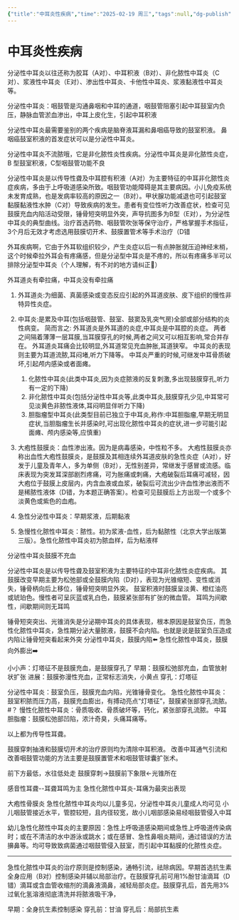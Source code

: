 ```yaml
---
{"title":"中耳炎性疾病","time":"2025-02-19 周三","tags":null,"dg-publish":true,"permalink":"/200 学习/210 耳鼻咽喉头颈外科学/第02篇 耳/第07章 中耳炎性疾病/中耳炎性疾病/","dgPassFrontmatter":true,"created":"2025-02-19T08:58:41.000+08:00","updated":"2025-02-25T09:02:17.000+08:00"}
---
```


# 中耳炎性疾病
分泌性中耳炎以往还称为胶耳（A对）、中耳积液（B对）、非化脓性中耳炎（C对）、浆液性中耳炎（E对）、渗出性中耳炎、卡他性中耳炎、浆液黏液性中耳炎等。

分泌性中耳炎：咽鼓管是沟通鼻咽和中耳的通道，咽鼓管阻塞引起中耳鼓室内负压，静脉血管淤血渗出，中耳上皮化生，引起中耳积液

分泌性中耳炎最需要鉴别的两个疾病是脑脊液耳漏和鼻咽癌导致的鼓室积液。
鼻咽癌鼓室积液的首发症状可以是分泌性中耳炎。

分泌性中耳炎不流脓哦，它是非化脓性炎性疾病。分泌性中耳炎是非化脓性炎症，B 型鼓室积液，C型咽鼓管功能不良


分泌性中耳炎是以传导性聋及中耳腔有积液（A对）为主要特征的中耳非化脓性炎症疾病，多由于上呼吸道感染所致。咽鼓管功能障碍是其主要病因。小儿免疫系统未发育成熟，也是发病率较高的原因之一（B对）。甲状腺功能减退也可引起鼓室黏膜黏液性水肿（C对）导致疾病的发生。患者有变位性听力改善症状，检查可见鼓膜充血内陷活动受限，锤骨短突明显外突，声导抗图多为B型（E对），为分泌性中耳炎的典型曲线。治疗首选药物、咽鼓管吹张等保守治疗，严格掌握手术指征，3个月后无效才考虑选用鼓膜切开术、鼓膜置管术等手术治疗（D错

外耳疾病啊，它由于外耳软组织较少，产生炎症以后一有点肿胀就压迫神经末梢，这个时候牵拉外耳会有疼痛感，但是分泌型中耳炎是不疼的，所以有疼痛多半可以排除分泌型中耳炎（个人理解，有不对的地方请纠正🤣）

外耳道炎有牵拉痛，中耳炎没有牵拉痛

1. 外耳道炎:为细菌、真菌感染或变态反应引起的外耳道皮肤、皮下组织的慢性非特异性炎症。 
2. 中耳炎:是累及中耳(包括咽鼓管、鼓室、鼓窦及乳突气房)全部或部分结构的炎性病变。 简而言之: 外耳道炎是外耳道的炎症,中耳炎是中耳腔的炎症。 两者之间隔着薄薄一层耳膜,当耳膜穿孔的时候,两者之间又可以相互影响,常合并存在。 外耳道炎耳痛会比较明显,外耳道常见充血肿胀,耳道狭窄。 中耳炎的表现则主要为耳道流脓,耳闷堵,听力下降等。 中耳炎严重的时候,可继发中耳骨质破坏,引起颅内感染或者面瘫。
	1. 化脓性中耳炎(此类中耳炎,因为炎症脓液的反复刺激,多出现鼓膜穿孔,听力有一定的下降) 
	2. 非化脓性中耳炎(包括分泌性中耳炎等,此类中耳炎,鼓膜穿孔少见,中耳常可见淡黄色非脓性液体,耳闷明显伴听力下降) 
	3. 胆脂瘤型中耳炎(此类型目前已独立于中耳炎,称作:中耳胆脂瘤,早期无明显症状,当胆脂瘤生长并感染时,可出现化脓性中耳炎的症状,进一步可能引起面瘫、颅内感染等,应慎重)


1. 大疱性鼓膜炎：血性渗出液。因为是病毒感染，中性粒不多。
	大疱性鼓膜炎亦称出血性大疱性鼓膜炎，是鼓膜及其相连续外耳道皮肤的急性炎症（A对），好发于儿童及青年人，多为单侧（B对），无性别差异，常继发于感冒或流感。临床表现为突发耳深部剧烈疼痛，可为胀痛或刺痛，大疱破裂后耳痛可减轻，因大疱位于鼓膜上皮层内，内含血液或血浆，破裂后可流出少许血性渗出液而不是稀脓性液体（D错，为本题正确答案）。检查可见鼓膜后上方出现一个或多个淡黄色或紫色的血疱。
2. 急性分泌性中耳炎：早期浆液，后期黏液
3. 急慢性化脓性中耳炎：脓性。初为浆液-血性，后为黏脓性（北京大学出版第三版）。急性化脓性中耳炎初为脓血样，后为粘液样

分泌性中耳炎鼓膜不充血

分泌性中耳炎是以传导性聋及鼓室积液为主要特征的中耳非化脓性炎症疾病。
其鼓膜改变早期主要为松弛部或全鼓膜内陷（D对），表现为光锥缩短、变性或消失，锤骨柄向后上移位，锤骨短突明显外突。
鼓室积液时鼓膜呈淡黄、橙红油亮或琥珀色。慢性者可呈灰蓝或乳白色，鼓膜紧张部有扩张的微血管。
耳鸣为间歇性，间歇期间则无耳鸣

锤骨短突突出、光锥消失是分泌期中耳炎的具体表现，根本原因是鼓室负压，而急性化脓性中耳炎，急性期分泌大量脓液，鼓膜不会内陷。也就是说是鼓室负压造成内陷让锤骨短突看起来外突
分泌性中耳炎，鼓膜内陷⬅️
急性化脓性中耳炎，鼓膜向外膨出➡️

小小声：灯塔征不是鼓膜充血，是鼓膜穿孔了
早期：鼓膜松弛部充血，血管放射状扩张
进展：鼓膜弥漫性充血，正常标志消失，小黄点
穿孔：灯塔征

分泌性中耳炎：鼓室负压，鼓膜充血内陷，光锥锤骨变化。
急性化脓性中耳炎：鼓室积脓而压力高，鼓膜充血膨出，有搏动亮点“灯塔征”，鼓膜紧张部穿孔流脓。 #？ 
慢性化脓性中耳炎：骨质吸收、骨质破坏等，钙化，紧张部穿孔流脓。
中耳胆脂瘤：鼓膜松弛部凹陷，浓汁奇臭，头痛耳痛等。

以上都为传导性耳聋。

鼓膜穿刺抽液和鼓膜切开术的治疗原则均为清除中耳积液。
改善中耳通气引流和改善咽鼓管功能的方法主要是鼓膜置管术和咽鼓管球囊扩张术。

前下方最低，水往低处走
鼓膜穿刺→鼓膜前下象限←光锥所在


感音性耳聋--耳聋耳鸣为主
急性化脓性中耳炎-耳痛为最突出表现

大疱性骨膜炎 急性化脓性中耳炎均以儿童多见，分泌性中耳炎儿童成人均可见
小儿咽鼓管接近水平，管腔较短，且内径较宽，故小儿咽部感染易经咽鼓管侵入中耳

幼儿急性化脓性中耳炎的主要原因：急性上呼吸道感染期间或急性上呼吸道传染病时；或在不清洁的水中游泳或跳水；或在感冒、急性鼻咽炎期间，通过错误的方法擤鼻等。均可导致致病菌通过咽鼓管侵入鼓室，而引起中耳黏膜的化脓性炎症。

***
急性化脓性中耳炎的治疗原则是控制感染，通畅引流，祛除病因。早期首选抗生素全身应用（B对）控制感染并辅以局部治疗。在鼓膜穿孔前可用1%酚甘油滴耳（D错）滴耳或含血管收缩剂的滴鼻液滴鼻，减轻局部炎症。鼓膜穿孔后，首先用3%过氧化氢溶液彻底清洗并将脓液吸干净，

早期：全身抗生素控制感染
穿孔前：甘油
穿孔后：局部抗生素

























































































































































































































































































































































































































